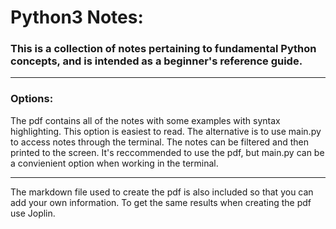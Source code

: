 # Python3 Notes:
### This is a collection of notes pertaining to fundamental Python concepts, and is intended as a beginner's reference guide. 

---

### Options:
The pdf contains all of the notes with some examples with syntax highlighting. This option is easiest to read. The alternative is to use main.py to access notes through the terminal. The notes can be filtered and then printed to the screen. It's reccommended to use the pdf, but main.py can be a convienient option when working in the terminal. 

---

The markdown file used to create the pdf is also included so that you can add your own information. To get the same results when creating the pdf use Joplin.